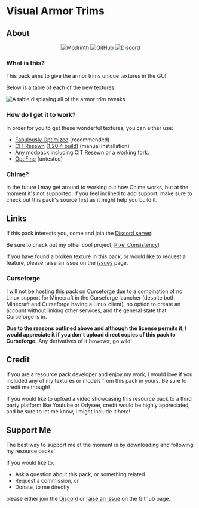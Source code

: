 # Visual Armor Trims

## About

<center>
  <a href="https://modrinth.com/resourcepack/visual-armor-trims" target="_blank"><img src="https://github.com/Thanos1716/pixel-consistency/wiki/images/modrinth_vector.svg" alt="Modrinth"></a>
  <a href="https://github.com/Thanos1716/visual-armor-trims" target="_blank"><img src="https://github.com/Thanos1716/pixel-consistency/wiki/images/github_vector.svg" alt="GitHub"></a>
  <a href="https://discord.gg/x8n6RmP78V" target="_blank"><img src="https://github.com/Thanos1716/pixel-consistency/wiki/images/discord-singular_vector.svg" alt="Discord"></a>
</center>

### What is this?

This pack aims to give the armor trims unique textures in the GUI.

Below is a table of each of the new textures:

![A table displaying all of the armor trim tweaks](https://cdn.modrinth.com/data/tPtjib62/images/f84881677e7189f386eb2f8084e0780da078a15b.png)

### How do I get it to work?

In order for you to get these wonderful textures, you can either use:
 
- [Fabulously Optimized](https://download.fo) (recommended)
- [CIT Resewn](https://modrinth.com/mod/cit-resewn) ([1.20.4 build](https://github.com/dicedpixels/CITResewn/releases/download/1.20.4-1.1.4-dicedpixels/citresewn-1.1.4-dicedpixels+1.20.4.jar)) (manual installation)
- Any modpack including CIT Resewn or a working fork.
- [OptiFine](https://optifine.net/downloads) (untested)

### Chime?

In the future I may get around to working out how Chime works, but at the moment it's not supported.
If you feel inclined to add support, make sure to check out this pack's source first as it might help you build it.

## Links

If this pack interests you, come and join the [Discord server](https://discord.gg/x8n6RmP78V)!

Be sure to check out my other cool project, [Pixel Consistency](https://modrinth.com/resourcepack/pixel-consistency)!

If you have found a broken texture in this pack, or would like to request a feature, please raise an issue on the [issues](https://github.com/Thanos1716/visual-armor-trims/issues) page.

### Curseforge

I will not be hosting this pack on Curseforge due to a combination of no Linux support for Minecraft in the Curseforge launcher (despite both Minecraft and Curseforge having a Linux client), no option to create an account without linking other services, and the general state that Curseforge is in.

<strong>Due to the reasons outlined above and although the license permits it, I would appreciate it if you don't upload direct copies of this pack to Curseforge.</strong> Any derivatives of it however, go wild!

## Credit

If you are a resource pack developer and enjoy my work, I would love if you included any of my textures or models from this pack in yours. Be sure to credit me though!

If you would like to upload a video showcasing this resource pack to a third party platform like Youtube or Odysee, credit would be highly appreciated, and be sure to let me know, I might include it here!

## Support Me

The best way to support me at the moment is by downloading and following my resource packs!

If you would like to:

 - Ask a question about this pack, or something related
 - Request a commission, or
 - Donate, to me directly

please either join the [Discord](https://discord.gg/x8n6RmP78V) or [raise an issue](https://github.com/Thanos1716/visual-armor-trims/issues) on the Github page.
